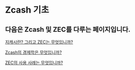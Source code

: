 # Zcash 기초

## 다음은 Zcash 및 ZEC를 다루는 페이지입니다.


[지캐시란? 그리고 ZEC는 무엇입니까?](https://wiki.zechub.xyz/zcash-basics/what-is-zcash-and-what-is-zec)

[Zcash의 경제학은 무엇입니까?](https://wiki.zechub.xyz/zcash-basics/what-are-the-economics-of-zcash)

[ZEC의 사용 사례는 무엇입니까?](https://wiki.zechub.xyz/zcash-basics/what-are-zecs-use-cases)

